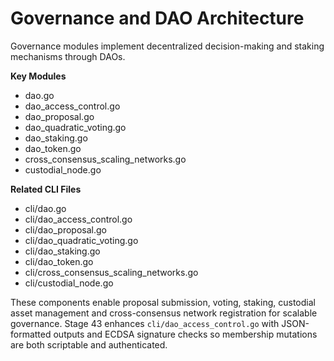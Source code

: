 # Governance and DAO Architecture

Governance modules implement decentralized decision-making and staking mechanisms through DAOs.

**Key Modules**
- dao.go
- dao_access_control.go
- dao_proposal.go
- dao_quadratic_voting.go
- dao_staking.go
- dao_token.go
- cross_consensus_scaling_networks.go
- custodial_node.go

**Related CLI Files**
- cli/dao.go
- cli/dao_access_control.go
- cli/dao_proposal.go
- cli/dao_quadratic_voting.go
- cli/dao_staking.go
- cli/dao_token.go
- cli/cross_consensus_scaling_networks.go
- cli/custodial_node.go

These components enable proposal submission, voting, staking, custodial asset management and cross-consensus network registration for scalable governance.
Stage 43 enhances `cli/dao_access_control.go` with JSON-formatted outputs and ECDSA signature checks so membership mutations are both scriptable and authenticated.

